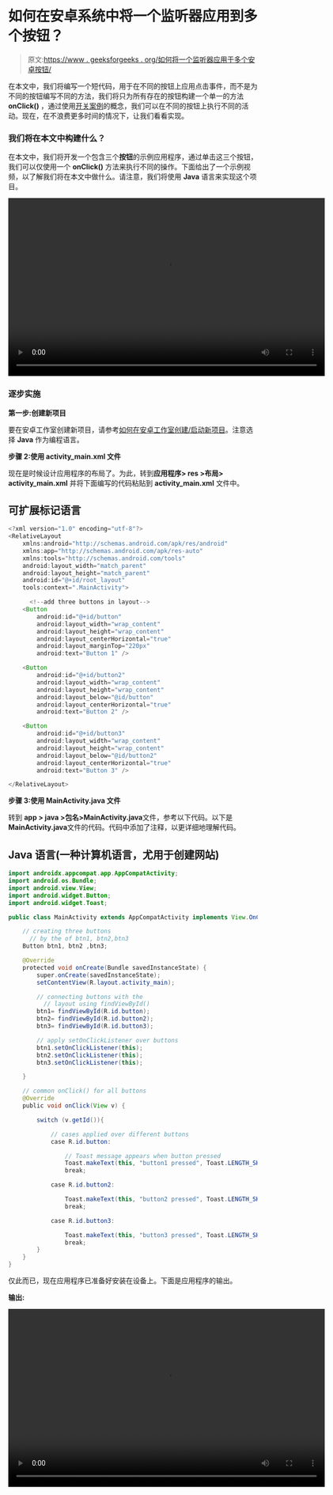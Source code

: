# 如何在安卓系统中将一个监听器应用到多个按钮？

> 原文:[https://www . geeksforgeeks . org/如何将一个监听器应用于多个安卓按钮/](https://www.geeksforgeeks.org/how-to-apply-one-listener-to-multiple-buttons-in-android/)

在本文中，我们将编写一个短代码，用于在不同的按钮上应用点击事件，而不是为不同的按钮编写不同的方法，我们将只为所有存在的按钮构建一个单一的方法 **onClick()** ，通过使用[开关案例](https://www.geeksforgeeks.org/switch-statement-in-java/)的概念，我们可以在不同的按钮上执行不同的活动。现在，在不浪费更多时间的情况下，让我们看看实现。

### 我们将在本文中构建什么？

在本文中，我们将开发一个包含三个**按钮**的示例应用程序，通过单击这三个按钮，我们可以仅使用一个 **onClick()** 方法来执行不同的操作。下面给出了一个示例视频，以了解我们将在本文中做什么。请注意，我们将使用 **Java** 语言来实现这个项目。

<video class="wp-video-shortcode" id="video-614249-1" width="640" height="360" preload="metadata" controls=""><source type="video/mp4" src="https://media.geeksforgeeks.org/wp-content/uploads/20210522101256/WhatsApp-Video-2021-05-22-at-10.03.53-AM.mp4?_=1">[https://media.geeksforgeeks.org/wp-content/uploads/20210522101256/WhatsApp-Video-2021-05-22-at-10.03.53-AM.mp4](https://media.geeksforgeeks.org/wp-content/uploads/20210522101256/WhatsApp-Video-2021-05-22-at-10.03.53-AM.mp4)</video>

### 逐步实施

**第一步:创建新项目**

要在安卓工作室创建新项目，请参考[如何在安卓工作室创建/启动新项目](https://www.geeksforgeeks.org/android-how-to-create-start-a-new-project-in-android-studio/)。注意选择 **Java** 作为编程语言。

**步骤 2:使用 activity_main.xml 文件**

现在是时候设计应用程序的布局了。为此，转到**应用程序> res >布局> activity_main.xml** 并将下面编写的代码粘贴到 **activity_main.xml** 文件中。

## 可扩展标记语言

```java
<?xml version="1.0" encoding="utf-8"?>
<RelativeLayout 
    xmlns:android="http://schemas.android.com/apk/res/android"
    xmlns:app="http://schemas.android.com/apk/res-auto"
    xmlns:tools="http://schemas.android.com/tools"
    android:layout_width="match_parent"
    android:layout_height="match_parent"
    android:id="@+id/root_layout"
    tools:context=".MainActivity">

      <!--add three buttons in layout-->
    <Button
        android:id="@+id/button"
        android:layout_width="wrap_content"
        android:layout_height="wrap_content"
        android:layout_centerHorizontal="true"
        android:layout_marginTop="220px"
        android:text="Button 1" />

    <Button
        android:id="@+id/button2"
        android:layout_width="wrap_content"
        android:layout_height="wrap_content"
        android:layout_below="@id/button"
        android:layout_centerHorizontal="true"
        android:text="Button 2" />

    <Button
        android:id="@+id/button3"
        android:layout_width="wrap_content"
        android:layout_height="wrap_content"
        android:layout_below="@id/button2"
        android:layout_centerHorizontal="true"
        android:text="Button 3" />

</RelativeLayout>
```

**步骤 3:使用 MainActivity.java 文件**

转到 **app > java >包名>MainActivity.java**文件，参考以下代码。以下是**MainActivity.java**文件的代码。代码中添加了注释，以更详细地理解代码。

## Java 语言(一种计算机语言，尤用于创建网站)

```java
import androidx.appcompat.app.AppCompatActivity;
import android.os.Bundle;
import android.view.View;
import android.widget.Button;
import android.widget.Toast;

public class MainActivity extends AppCompatActivity implements View.OnClickListener {

    // creating three buttons 
      // by the of btn1, btn2,btn3
    Button btn1, btn2 ,btn3;

    @Override
    protected void onCreate(Bundle savedInstanceState) {
        super.onCreate(savedInstanceState);
        setContentView(R.layout.activity_main);

        // connecting buttons with the 
          // layout using findViewById()
        btn1= findViewById(R.id.button);
        btn2= findViewById(R.id.button2);
        btn3= findViewById(R.id.button3);

        // apply setOnClickListener over buttons
        btn1.setOnClickListener(this);
        btn2.setOnClickListener(this);
        btn3.setOnClickListener(this);

    }

    // common onClick() for all buttons
    @Override
    public void onClick(View v) {

        switch (v.getId()){

            // cases applied over different buttons
            case R.id.button:

                // Toast message appears when button pressed
                Toast.makeText(this, "button1 pressed", Toast.LENGTH_SHORT).show();
                break;

            case R.id.button2:

                Toast.makeText(this, "button2 pressed", Toast.LENGTH_SHORT).show();
                break;

            case R.id.button3:

                Toast.makeText(this, "button3 pressed", Toast.LENGTH_SHORT).show();
                break;
        }
    }
}
```

仅此而已，现在应用程序已准备好安装在设备上。下面是应用程序的输出。

**输出:**

<video class="wp-video-shortcode" id="video-614249-2" width="640" height="360" preload="metadata" controls=""><source type="video/mp4" src="https://media.geeksforgeeks.org/wp-content/uploads/20210522101256/WhatsApp-Video-2021-05-22-at-10.03.53-AM.mp4?_=2">[https://media.geeksforgeeks.org/wp-content/uploads/20210522101256/WhatsApp-Video-2021-05-22-at-10.03.53-AM.mp4](https://media.geeksforgeeks.org/wp-content/uploads/20210522101256/WhatsApp-Video-2021-05-22-at-10.03.53-AM.mp4)</video>
